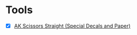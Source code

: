 # Tools

- [x] [AK Scissors Straight (Special Decals and Paper)](https://imperial-hobbies.myshopify.com/products/ak-scissors-straight-special-decals-and-paper?_pos=4&_psq=Sciso&_ss=e&_v=1.0)